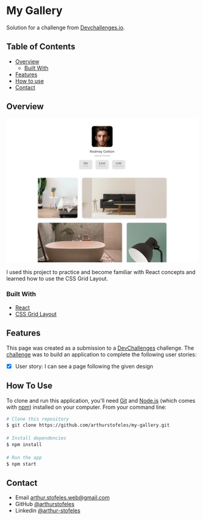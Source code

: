 <h1>My Gallery</h1>

<div>
   Solution for a challenge from  <a href="http://devchallenges.io" target="_blank">Devchallenges.io</a>.
</div>

## Table of Contents

- [Overview](#overview)
  - [Built With](#built-with)
- [Features](#features)
- [How to use](#how-to-use)
- [Contact](#contact)

## Overview

![screenshot](https://github.com/arthurstofeles/my-gallery/blob/main/screenshot.png)

I used this project to practice and become familiar with React concepts and learned how to use the CSS Grid Layout.

### Built With

- [React](https://reactjs.org/)
- [CSS Grid Layout](https://developer.mozilla.org/en-US/docs/Web/CSS/CSS_Grid_Layout)

## Features

This page was created as a submission to a [DevChallenges](https://devchallenges.io/challenges) challenge. The [challenge](https://devchallenges.io/challenges/gcbWLxG6wdennelX7b8I) was to build an application to complete the following user stories:

- [x] User story: I can see a page following the given design

## How To Use

To clone and run this application, you'll need [Git](https://git-scm.com) and [Node.js](https://nodejs.org/en/download/) (which comes with [npm](http://npmjs.com)) installed on your computer. From your command line:

```bash
# Clone this repository
$ git clone https://github.com/arthurstofeles/my-gallery.git

# Install dependencies
$ npm install

# Run the app
$ npm start
```

## Contact

- Email [arthur.stofeles.web@gmail.com](mailto:arthur.stofeles.web@gmail.com)
- GitHub [@arthurstofeles](https://github.com/arthurstofeles)
- Linkedin [@arthur-stofeles](https://www.linkedin.com/arthur-stofeles/)
